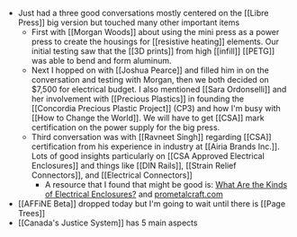 - Just had a three good conversations mostly centered on the [[Libre Press]] big version but touched many other important items
	- First with [[Morgan Woods]] about using the mini press as a power press to create the housings for [[resistive heating]] elements. Our initial testing saw that the [[3D prints]] from high [[infill]] [[PETG]] was able to bend and form aluminum.
	- Next I hopped on with [[Joshua Pearce]] and filled him in on the conversation and testing with Morgan, then we both decided on $7,500 for electrical budget. I also mentioned [[Sara Ordonselli]] and her involvement with [[Precious Plastics]] in founding the [[Concordia Precious Plastic Project]] (CP3) and how I'm busy with [[How to Change the World]]. We will have to get [[CSA]] mark certification on the power supply for the big press.
	- Third conversation was with [[Ravneet Singh]] regarding [[CSA]] certification from his experience in industry at [[Airia Brands Inc.]]. Lots of good insights particularly on [[CSA Approved Electrical Enclosures]] and things like [[DIN Rails]], [[Strain Relief Connectors]], and [[Electrical Connectors]]
		- A resource that I found that might be good is: [ What Are the Kinds of Electrical Enclosures?](https://shiftednews.com/what-are-the-kinds-of-electrical-enclosures/) and [prometalcraft.com](https://prometalcraft.com/services/enclosures/enclosure-styles/double-door-stainless-electrical-control-enclosure-nema12-nema-12-ip54-ip-54-csa-type-12-1/)
- [[AFFiNE Beta]] dropped today but I'm going to wait until there is [[Page Trees]]
- [[Canada's Justice System]] has 5 main aspects

